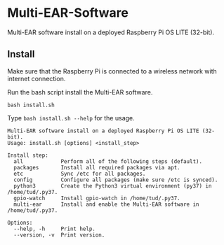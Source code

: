 # Multi-EAR-Software

Multi-EAR software install on a deployed Raspberry Pi OS LITE (32-bit).

## Install
Make sure that the Raspberry Pi is connected to a wireless network with internet connection.

Run the bash script install the Multi-EAR software.
```
bash install.sh
```

Type `bash install.sh --help` for the usage.
```
Multi-EAR software install on a deployed Raspberry Pi OS LITE (32-bit).
Usage: install.sh [options] <install_step>

Install step:
  all            Perform all of the following steps (default).
  packages       Install all required packages via apt.
  etc            Sync /etc for all packages.
  config         Configure all packages (make sure /etc is synced).
  python3        Create the Python3 virtual environment (py37) in /home/tud/.py37.
  gpio-watch     Install gpio-watch in /home/tud/.py37.
  multi-ear      Install and enable the Multi-EAR software in /home/tud/.py37.

Options:
  --help, -h     Print help.
  --version, -v  Print version.
```

